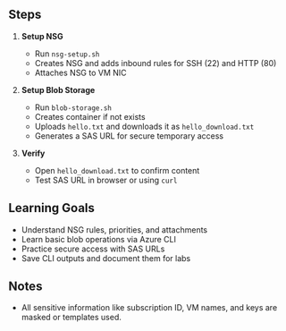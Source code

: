 
## Steps

1. **Setup NSG**
   - Run `nsg-setup.sh`
   - Creates NSG and adds inbound rules for SSH (22) and HTTP (80)
   - Attaches NSG to VM NIC

2. **Setup Blob Storage**
   - Run `blob-storage.sh`
   - Creates container if not exists
   - Uploads `hello.txt` and downloads it as `hello_download.txt`
   - Generates a SAS URL for secure temporary access

3. **Verify**
   - Open `hello_download.txt` to confirm content
   - Test SAS URL in browser or using `curl`

## Learning Goals

- Understand NSG rules, priorities, and attachments
- Learn basic blob operations via Azure CLI
- Practice secure access with SAS URLs
- Save CLI outputs and document them for labs

## Notes

- All sensitive information like subscription ID, VM names, and keys are masked or templates used.
